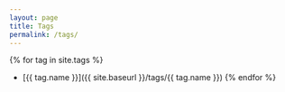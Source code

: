 ```yaml
---
layout: page
title: Tags
permalink: /tags/
---
```

{% for tag in site.tags %}
* [{{ tag.name }}]({{ site.baseurl }}/tags/{{ tag.name }})
{% endfor %}
